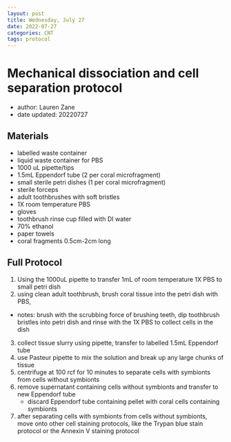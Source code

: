 ```yaml
---
layout: post
title: Wednesday, July 27
date: 2022-07-27
categories: CNT
tags: protocol
---
```

# Mechanical dissociation and cell separation protocol

* author: Lauren Zane
* date updated: 20220727

## Materials
* labelled waste container
* liquid waste container for PBS
* 1000 uL pipette/tips
* 1.5mL Eppendorf tube (2 per coral microfragment)
* small sterile petri dishes (1 per coral microfragment)
* sterile forceps
* adult toothbrushes with soft bristles
* 1X room temperature PBS
* gloves
* toothbrush rinse cup filled with DI water
* 70% ethanol
* paper towels
* coral fragments 0.5cm-2cm long

## Full Protocol 

1. Using the 1000uL pipette to transfer 1mL of room temperature 1X PBS to small petri dish
2. using clean adult toothbrush, brush coral tissue into the petri dish with PBS,
  * notes: brush with the scrubbing force of brushing teeth, dip toothbrush bristles into petri dish and rinse with the 1X PBS to collect cells in the dish
3. collect tissue slurry using pipette, transfer to labelled 1.5mL Eppendorf tube
4. use Pasteur pipette to mix the solution and break up any large chunks of tissue
5. centrifuge at 100 rcf for 10 minutes to separate cells with symbionts from cells without symbionts
6. remove supernatant containing cells without symbionts and transfer to new Eppendorf tube
    * discard Eppendorf tube containing pellet with coral cells containing symbionts
7. after separating cells with symbionts from cells without symbionts, move onto other cell staining protocols, like the Trypan blue stain protocol or the Annexin V staining protocol
